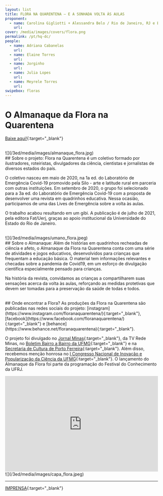 ```yaml
---
layout: list
title: FLORA NA QUARENTENA – E A SONHADA VOLTA ÀS AULAS  
proponent:
  - name: Carolina Gigliotti + Alessandra Belo / Rio de Janeiro, RJ e Belo Horizonte, MG
    url: 
cover: /media/images/covers/flora.png
permalink: /pt/hq-dc/
people:
  - name: Adriana Cabanelas
    url:  
  - name: Elaine Torres
    url: 
  - name: Jorginho
    url: 
  - name: Julia Lopes
    url: 
  - name: Meyrele Torres
    url: 
swipebox: floras
---
```


# O Almanaque da Flora na Quarentena 
[Baixe aqui!](/3ed/media/docs/almanaque_da_flora.pdf){:target="_blank"}

<br>
![](/3ed/media/images/almanaque_flora.jpg)

<br>
## Sobre o projeto:
Flora na Quarentena é um coletivo formado por ilustradores, roteiristas, divulgadores da ciência, cientistas e jornalistas de diversos estados do país.

O coletivo nasceu em maio de 2020, na 1a ed. do Laboratório de Emergência Covid-19 promovido pela Silo - arte e latitude rural em parceria com outras instituições. Em setembro de 2020, o grupo foi selecionado para a 3a ed. do Laboratório de Emergência Covid-19 com a proposta de desenvolver uma revista em quadrinhos educativa. Nessa ocasião, participamos de uma das Lives de Emergência sobre a volta às aulas.

O trabalho acabou resultando em um gibi. A publicação é de julho de 2021, pela editora Fat/Uerj, graças ao apoio institucional da Universidade do Estado do Rio de Janeiro.

<br>
![](/3ed/media/images/umano_flora.jpeg)

<br>
## Sobre o Almanaque:
Além de histórias em quadrinhos recheadas de ciência e afeto, o Almanaque da Flora na Quarentena conta com uma série de atividades e jogos educativos, desenvolvidos para crianças que frequentam a educação básica. O material tem informações relevantes e checadas sobre a pandemia de Covid19, em um esforço de divulgação científica especialmente pensado para crianças.

Na história da revista, convidamos as crianças a compartilharem suas sensações acerca da volta às aulas, reforçando as medidas protetivas que devem ser tomadas para a preservação da saúde de todas e todos.
  
<br>
## Onde encontrar a Flora?
As produções da Flora na Quarentena são publicadas nas redes sociais do projeto: [instagram](https://www.instagram.com/floranaquarentena/){:target="_blank"}, [facebook](https://www.facebook.com/floranaquarentena/){:target="_blank"} e [behance](https://www.behance.net/floranaquarentena){:target="_blank"}.

O projeto foi divulgado no [Jornal Minas](https://youtu.be/3Bd9bJ2FO0w){:target="_blank"}, da TV Rede Minas, no [Boletim Bairro a Bairro da UFMG](https://issuu.com/boletimbairroabairro/docs/boletim_junho-29-6-2020/2){:target="_blank"} e na [Secretaria de Cultura de Porto Ferreira](https://www.facebook.com/watch/live/?v=352581169047177&ref=watch_permalink){:target="_blank"}. Além disso, recebemos menção honrosa no [I Congresso Nacional de Inovação e Popularização da Ciência da UFMG](https://youtu.be/1SatWXMx3qU){:target="_blank"}. O lançamento do Almanaque da Flora foi parte da programação do Festival do Conhecimento da UFRJ.

<iframe width="100%" height="315" src="https://www.youtube.com/embed/ipbD_AdRgO8" frameborder="0" allow="accelerometer; autoplay; encrypted-media; gyroscope; picture-in-picture" allowfullscreen></iframe>


<br>
![](/3ed/media/images/capa_flora.jpeg)

<br>

---

[IMPRENSA](/3ed/pt/imprensa/flora){:target="_blank"}
